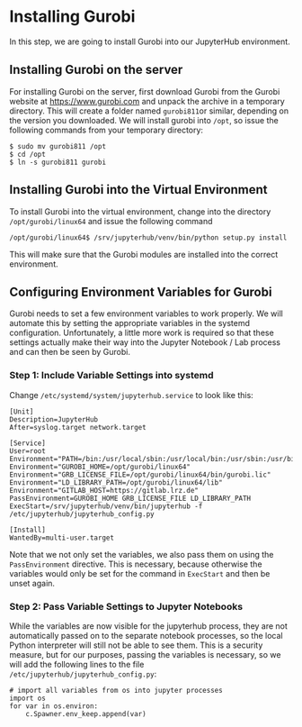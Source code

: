 # Installing Gurobi

In this step, we are going to install Gurobi into our JupyterHub
environment. 

## Installing Gurobi on the server
For installing Gurobi on the server, first download Gurobi from the
Gurobi website at https://www.gurobi.com and unpack the archive in a
temporary directory. This will create a folder named ```gurobi811```or
similar, depending on the version you downloaded. We will install
gurobi into ```/opt```, so issue the following commands from your
temporary directory:

```
$ sudo mv gurobi811 /opt
$ cd /opt
$ ln -s gurobi811 gurobi
```

## Installing Gurobi into the Virtual Environment
To install Gurobi into the virtual environment, change into the
directory ```/opt/gurobi/linux64``` and issue the following command

```
/opt/gurobi/linux64$ /srv/jupyterhub/venv/bin/python setup.py install
```
This will make sure that the Gurobi modules are installed into the
correct environment.


## Configuring Environment Variables for Gurobi
Gurobi needs to set a few environment variables to work properly. We
will automate this by setting the appropriate variables in the
systemd configuration. Unfortunately, a little more work is required
so that these settings actually make their way into the Jupyter
Notebook / Lab process and can then be seen by Gurobi.

### Step 1: Include Variable Settings into systemd
Change ```/etc/systemd/system/jupyterhub.service``` to look like this:

```
[Unit]
Description=JupyterHub
After=syslog.target network.target

[Service]
User=root
Environment="PATH=/bin:/usr/local/sbin:/usr/local/bin:/usr/sbin:/usr/bin:/srv/jupyterhub/venv/bin/:/opt/gurobi/linux64/bin"
Environment="GUROBI_HOME=/opt/gurobi/linux64"
Environment="GRB_LICENSE_FILE=/opt/gurobi/linux64/bin/gurobi.lic"
Environment="LD_LIBRARY_PATH=/opt/gurobi/linux64/lib"
Environment="GITLAB_HOST=https://gitlab.lrz.de"
PassEnvironment=GUROBI_HOME GRB_LICENSE_FILE LD_LIBRARY_PATH
ExecStart=/srv/jupyterhub/venv/bin/jupyterhub -f /etc/jupyterhub/jupyterhub_config.py

[Install]
WantedBy=multi-user.target
```

Note that we not only set the variables, we also pass them on using
the ```PassEnvironment``` directive. This is necessary, because
otherwise the variables would only be set for the command in
```ExecStart``` and then be unset again.
    
### Step 2: Pass Variable Settings to Jupyter Notebooks
While the variables are now visible for the jupyterhub process, they
are not automatically passed on to the separate notebook processes, so
the local Python interpreter will still not be able to see them. This
is a security measure, but for our purposes, passing the variables is
necessary, so we will add the following lines to the file ```/etc/jupyterhub/jupyterhub_config.py```:

```
# import all variables from os into jupyter processes
import os
for var in os.environ:
    c.Spawner.env_keep.append(var)
```


